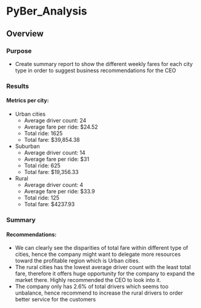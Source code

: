 # PyBer_Analysis
## Overview
### Purpose
  - Create summary report to show the different weekly fares for each city type in order to suggest business recommendations for the CEO
### Results
#### Metrics per city:
  - Urban cities
    + Average driver count: 24
    + Average fare per ride: $24.52 
    + Total ride: 1625
    + Total fare: $39,854.38  
  - Suburban
    + Average driver count: 14
    + Average fare per ride: $31
    + Total ride: 625
    + Total fare: $19,356.33
  - Rural 
    + Average driver count: 4
    + Average fare per ride: $33.9
    + Total ride: 125
    + Total fare: $4237.93
### Summary
#### Recommendations:
  - We can clearly see the disparities of total fare within different type of cities, hence the company might want to delegate more resources toward the profitable region which is Urban cities.
  - The rural cities has the lowest average driver count with the least total fare, therefore it offers huge opportunity for the company to expand the market there. Highly recommended the CEO to look into it.
  - The company only has 2.6% of total drivers which seems too unbalance, hence recommend to increase the rural drivers to order better service for the customers

